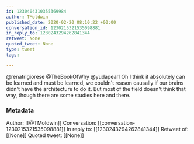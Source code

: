 ```yaml
---
id: 1230404310355369984
author: TMoldwin
published_date: 2020-02-20 08:10:22 +00:00
conversation_id: 1230215321535098881
in_reply_to: 1230243294262841344
retweet: None
quoted_tweet: None
type: tweet
tags:

---
```


@renatrigiorese @TheBookOfWhy @yudapearl Oh I think it absolutely can be learned and must be learned, we couldn't reason causally if our brains didn't have the architecture to do it. But most of the field doesn't think that way, though there are some studies here and there.

### Metadata

Author: [[@TMoldwin]]
Conversation: [[conversation-1230215321535098881]]
In reply to: [[1230243294262841344]]
Retweet of: [[None]]
Quoted tweet: [[None]]
